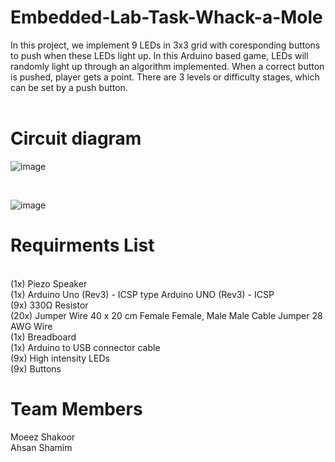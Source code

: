 # Embedded-Lab-Task-Whack-a-Mole
In this project, we implement 9 LEDs in 3x3 grid with coresponding buttons to push when these LEDs light up. In this Arduino based game, 
LEDs will randomly light up through an algorithm implemented. When a correct button is pushed, player gets a point. There are 3 levels or difficulty stages,
which can be set by a push button.
<br />
<br />
# Circuit diagram 
![image](https://user-images.githubusercontent.com/107641521/174200899-04afba02-f5ae-47d0-871b-dc4dddaa8138.png)

<br />


![image](https://user-images.githubusercontent.com/107641521/174268479-fb459dae-41f7-4ebb-86df-75fc0784cdaa.png)


# Requirments List
<br />
(1x) Piezo Speaker <br />
(1x) Arduino Uno (Rev3) - ICSP type Arduino UNO (Rev3) - ICSP<br />
(9x) 330Ω Resistor<br />
(20x) Jumper Wire 40 x 20 cm Female Female, Male Male Cable Jumper 28 AWG Wire<br />
(1x) Breadboard<br />
(1x) Arduino to USB connector cable<br />
(9x) High intensity LEDs<br />
(9x) Buttons<br />


# Team Members<br />
Moeez Shakoor <br />
Ahsan Shamim

